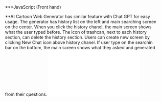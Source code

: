 ***JavaScript (Front hand)

**AI Cartoon Web Generator has similar feature with Chat GPT for easy usage. The generator has history list on the left and main searching screen on the center. When you click the history chanel, the main screen shows what the user typed before. The icon of trashcan, next to each history section, can delete the history section. Users can create new screen by clicking New Chat icon above history chanel. If user type on the searchin bar on the bottom, the main screen shows what they asked and generated from their questions.
![screenshot](ScreenshotOfWebpage.pdf)
